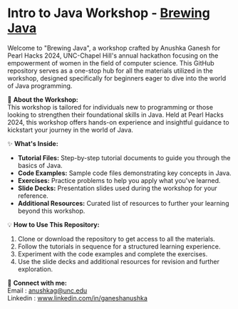 # Intro to Java Workshop - [Brewing Java](https://docs.google.com/presentation/d/1R472pOGGygU1i91IaFonYTf0hpeNNSbU8H15fsRtMu8/edit#slide=id.gf895c1fca3_0_10)

Welcome to "Brewing Java", a workshop crafted by Anushka Ganesh for Pearl Hacks 2024, UNC-Chapel Hill's annual hackathon focusing on the empowerment of women in the field of computer science. This GitHub repository serves as a one-stop hub for all the materials utilized in the workshop, designed specifically for beginners eager to dive into the world of Java programming.

🌟 **About the Workshop:**<br>
This workshop is tailored for individuals new to programming or those looking to strengthen their foundational skills in Java. Held at Pearl Hacks 2024, this workshop offers hands-on experience and insightful guidance to kickstart your journey in the world of Java.

✨ **What's Inside:**
- **Tutorial Files:** Step-by-step tutorial documents to guide you through the basics of Java.
- **Code Examples:** Sample code files demonstrating key concepts in Java.
- **Exercises:** Practice problems to help you apply what you've learned.
- **Slide Decks:** Presentation slides used during the workshop for your reference.
- **Additional Resources:** Curated list of resources to further your learning beyond this workshop.

💡 **How to Use This Repository:**
1. Clone or download the repository to get access to all the materials.
2. Follow the tutorials in sequence for a structured learning experience.
3. Experiment with the code examples and complete the exercises.
4. Use the slide decks and additional resources for revision and further exploration.

📢 **Connect with me:**<br>
Email : anushkag@unc.edu<br>
Linkedin : www.linkedin.com/in/ganeshanushka
